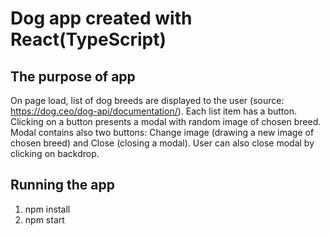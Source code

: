 # Dog app created with React(TypeScript)

## The purpose of app

On page load, list of dog breeds are displayed to the user (source: https://dog.ceo/dog-api/documentation/).
Each list item has a button. Clicking on a button presents a modal with random image of chosen breed.
Modal contains also two buttons: Change image (drawing a new image of chosen breed) and Close (closing a modal).
User can also close modal by clicking on backdrop.

## Running the app

1. npm install
2. npm start
